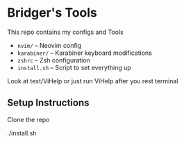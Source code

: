# Bridger's Tools

This repo contains my configs and Tools

- `nvim/` – Neovim config
- `karabiner/` – Karabiner keyboard modifications
- `zshrc` – Zsh configuration
- `install.sh` – Script to set everything up

Look at text/ViHelp or just run ViHelp after you rest terminal
## Setup Instructions

Clone the repo

./install.sh
